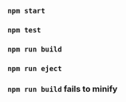 

### `npm start`

### `npm test`

### `npm run build`

### `npm run eject`

### `npm run build` fails to minify
